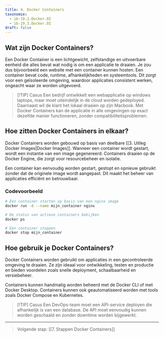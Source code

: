```yaml
---
title: 4. Docker Containers
taxonomie:
  - ib-19.2.Docker.OI
  - ib-19.3.Docker.OI
draft: false
---
```



## Wat zijn Docker Containers?
Een Docker Container is een lichtgewicht, zelfstandige en uitvoerbare eenheid die alles bevat wat nodig is om een applicatie te draaien. Je zou dus bijvoorbeeld een website met een container kunnen hosten. Een container bevat code, runtime, afhankelijkheden en systeemtools. Dit zorgt voor een geïsoleerde omgeving, waardoor applicaties consistent werken, ongeacht waar ze worden uitgevoerd.

> [!TIP] Casus 
> Een bedrijf ontwikkelt een webapplicatie op windows laptops, maar 
> moet uiteindelijk in de cloud worden gedeployed. Daarnaast wil de 
> klant het lokaal draaien op zijn Macbook. Met Docker Containers kan 
> de applicatie in alle omgevingen op exact dezelfde manier 
> functioneren, zonder compatibiliteitsproblemen.

## Hoe zitten Docker Containers in elkaar?
Docker Containers worden gebouwd op basis van deelbare [[3. Uitleg Docker Images|Docker Images]]. Wanneer een container wordt gestart, wordt een instantie van een image gegenereerd. Containers draaien op de Docker Engine, die zorgt voor resourcebeheer en isolatie.

Een container kan eenvoudig worden gestart, gestopt en opnieuw gebruikt zonder dat de originele image wordt aangepast. Dit maakt het beheer van applicaties efficiënt en betrouwbaar.

### Codevoorbeeld
```bash
# Een container starten op basis van een nginx image
docker run -d --name mijn_container nginx

# De status van actieve containers bekijken
docker ps

# Een container stoppen
docker stop mijn_container
```

## Hoe gebruik je Docker Containers?
Docker Containers worden gebruikt om applicaties in een gecontroleerde omgeving te draaien. Ze zijn ideaal voor ontwikkeling, testen en productie en bieden voordelen zoals snelle deployment, schaalbaarheid en versiebeheer.

Containers kunnen handmatig worden beheerd met de Docker CLI of met Docker Desktop. Containers kunnen ook geautomatiseerd worden met tools zoals Docker Compose en Kubernetes.

> [!TIP] Casus 
> Een DevOps-team moet een API-service deployen die afhankelijk is van 
> een database. De API moet eenvoudig kunnen worden geschaald en zonder 
> downtime worden bijgewerkt.

---

> Volgende stap: [[7. Stappen Docker Containers]]